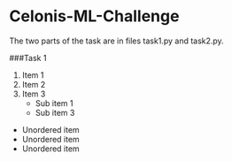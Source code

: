# Celonis-ML-Challenge

The two parts of the task are in files task1.py and task2.py.

###Task 1

1. Item 1
2. Item 2
3. Item 3
   - Sub item 1
   - Sub item 3

- Unordered item
- Unordered item
- Unordered item
